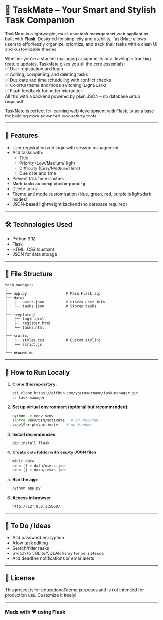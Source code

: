 # 📝 TaskMate – Your Smart and Stylish Task Companion

TaskMate is a lightweight, multi-user task management web application built with **Flask**. Designed for simplicity and usability, TaskMate allows users to effortlessly organize, prioritize, and track their tasks with a clean UI and customizable themes.

Whether you're a student managing assignments or a developer tracking feature updates, TaskMate gives you all the core essentials:  
✅ User registration and login  
✅ Adding, completing, and deleting tasks  
✅ Due date and time scheduling with conflict checks  
✅ Colorful theme and mode switching (Light/Dark)  
✅ Flash feedback for better interaction  
All this with a backend powered by plain JSON – no database setup required!

TaskMate is perfect for learning web development with Flask, or as a base for building more advanced productivity tools.

---

## 🚀 Features

- User registration and login with session management
- Add tasks with:
  - Title
  - Priority (Low/Medium/High)
  - Difficulty (Easy/Medium/Hard)
  - Due date and time
- Prevent task time clashes
- Mark tasks as completed or pending
- Delete tasks
- Theme and mode customization (blue, green, red, purple in light/dark modes)
- JSON-based lightweight backend (no database required)

---

## 🛠️ Technologies Used

- Python 3.12
- Flask
- HTML, CSS (custom)
- JSON for data storage

---

## 📁 File Structure

```
task_manager/
│
├── app.py                  # Main Flask app
├── data/
│   ├── users.json          # Stores user info
│   └── tasks.json          # Stores tasks
│
├── templates/
│   ├── login.html
│   ├── register.html
│   └── tasks.html
│
├── static/
│   └── styles.css          # Custom styling
│   └── script.js
│
└── README.md
```

---

## 🧪 How to Run Locally

1. **Clone this repository**:

   ```bash
   git clone https://github.com/yourusername/task-manager.git
   cd task-manager
   ```

2. **Set up virtual environment (optional but recommended)**:

   ```bash
   python -m venv venv
   source venv/bin/activate   # on Unix/Mac
   venv\Scripts\activate    # on Windows
   ```

3. **Install dependencies**:

   ```bash
   pip install flask
   ```

4. **Create `data` folder with empty JSON files**:

   ```bash
   mkdir data
   echo [] > data/users.json
   echo [] > data/tasks.json
   ```

5. **Run the app**:

   ```bash
   python app.py
   ```

6. **Access in browser**:

   ```
   http://127.0.0.1:5000/
   ```

---

## 📌 To Do / Ideas

- Add password encryption
- Allow task editing
- Search/filter tasks
- Switch to SQLite/SQLAlchemy for persistence
- Add deadline notifications or email alerts

---

## 📃 License

This project is for educational/demo purposes and is not intended for production use. Customize it freely!

---

### Made with ❤️ using Flask
